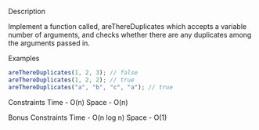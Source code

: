 Description

Implement a function called, areThereDuplicates which accepts a variable number of arguments, and checks whether there are any duplicates among the arguments passed in.

Examples

```js
areThereDuplicates(1, 2, 3); // false
areThereDuplicates(1, 2, 2); // true
areThereDuplicates("a", "b", "c", "a"); // true
```

Constraints
Time - O(n)
Space - O(n)

Bonus Constraints
Time - O(n log n)
Space - O(1)
